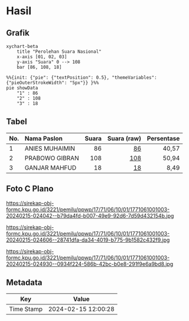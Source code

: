 # Hasil

## Grafik

```mermaid
xychart-beta
    title "Perolehan Suara Nasional"
    x-axis [01, 02, 03]
    y-axis "Suara" 0 --> 108
    bar [86, 108, 18]
```

```mermaid
%%{init: {"pie": {"textPosition": 0.5}, "themeVariables": {"pieOuterStrokeWidth": "5px"}} }%%
pie showData
    "1" : 86
    "2" : 108
    "3" : 18
```

## Tabel

| No. | Nama Paslon    | Suara | Suara (raw) | Persentase |
|:--- |:-------------- | -----:| -----------:| ----------:|
| 1   | ANIES MUHAIMIN | 86    | [86][p-1]   | 40,57      |
| 2   | PRABOWO GIBRAN | 108   | [108][p-2]  | 50,94      |
| 3   | GANJAR MAHFUD  | 18    | [18][p-3]   | 8,49       |


[p-1]: https://github.com/gigit-pemilu/pemilu-2024/blob/main/pilpres/hitung-suara/sub/17-bengkulu/sub/71-kota-bengkulu/sub/06-ratu-agung/sub/1001-kebun-tebeng/sub/003-tps/sub/paslon-1.txt
[p-2]: https://github.com/gigit-pemilu/pemilu-2024/blob/main/pilpres/hitung-suara/sub/17-bengkulu/sub/71-kota-bengkulu/sub/06-ratu-agung/sub/1001-kebun-tebeng/sub/003-tps/sub/paslon-2.txt
[p-3]: https://github.com/gigit-pemilu/pemilu-2024/blob/main/pilpres/hitung-suara/sub/17-bengkulu/sub/71-kota-bengkulu/sub/06-ratu-agung/sub/1001-kebun-tebeng/sub/003-tps/sub/paslon-3.txt

## Foto C Plano

https://sirekap-obj-formc.kpu.go.id/3221/pemilu/ppwp/17/71/06/10/01/1771061001003-20240215-024042--b79da4fd-b007-49e9-92d6-7d59d432154b.jpg

https://sirekap-obj-formc.kpu.go.id/3221/pemilu/ppwp/17/71/06/10/01/1771061001003-20240215-024606--28741dfa-da34-4019-b775-9b1582c432f9.jpg

https://sirekap-obj-formc.kpu.go.id/3221/pemilu/ppwp/17/71/06/10/01/1771061001003-20240215-024930--0934f224-586b-42bc-b0e8-291f9e6a9bd8.jpg


## Metadata

| Key        | Value               |
| ---------- | ------------------- |
| Time Stamp | 2024-02-15 12:00:28 |



